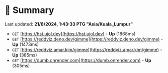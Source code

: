 # 📖 Summary
Last updated: **21/8/2024, 1:43:33 PTG "Asia/Kuala_Lumpur"**

- `GET` [https://hst.ujol.dev](https://hst.ujol.dev) - **Up** (1868ms)
- `GET` [https://reddviz.deno.dev/gimme](https://reddviz.deno.dev/gimme) - **Up** (1473ms)
- `GET` [https://reddviz.amar.kim/gimme](https://reddviz.amar.kim/gimme) - **Up** (385ms)
- `GET` [https://dumb.onrender.com](https://dumb.onrender.com) - **Up** (305ms)
